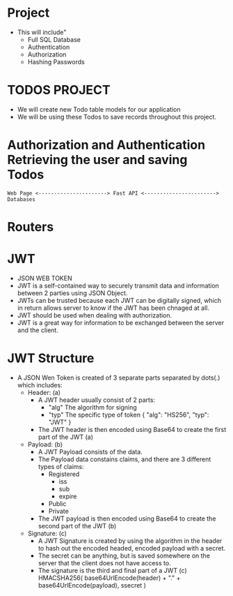 # Project #
- This will include"
    * Full SQL Database
    * Authentication
    * Authorization
    * Hashing Passwords

# TODOS PROJECT
- We will create new Todo table models for our application
- We will be using these Todos to save records throughout this project.

# Authorization and Authentication            Retrieving the user and saving Todos
`Web Page <----------------------> Fast API <-----------------------> Databases`


# Routers


# JWT
- JSON WEB TOKEN
- JWT is a self-contained way to securely transmit data and information between 2 parties using JSON Object.
- JWTs can be trusted because each JWT can be digitally signed, which in return allows server to know if the JWT has been chnaged at all.
- JWT should be used when dealing with authorization.
- JWT is a great way for information to be exchanged between the server and the client.

# JWT Structure
- A JSON Wen Token is created of 3 separate parts separated by dots(.) which includes:
    - Header: (a)
        - A JWT header usually consist of 2 parts:
            - "alg" The algorithm for signing
            - "typ" The specific type of token
            {
                "alg": "HS256",
                "typ": "JWT"
            }
        - The JWT header is then encoded using Base64 to create the first part of the JWT (a)
    - Payload: (b)
        - A JWT Payload consists of the data.
        - The Payload data constains claims, and there are 3 different types of claims:
            - Registered
                - iss
                - sub
                - expire
            - Public
            - Private
        - The JWT payload is then encoded using Base64 to create the second part of the JWT (b)
    - Signature: (c) 
        - A JWT Signature is created by using the algorithm in the header to hash out the encoded headed, encoded payload with a secret.
        - The secret can be anything, but is saved somewhere on the server that the client does not have access to.
        - The signature is the third and final part of a JWT (c)
        HMACSHA256(
            base64UrlEncode(header) + "." +
            base64UrlEncode(payload),
            ssecret
        )

